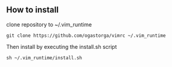 ## How to install

clone repository to ~/.vim_runtime
```
git clone https://github.com/ogastorga/vimrc ~/.vim_runtime
```

Then install by executing the install.sh script
```
sh ~/.vim_runtime/install.sh
```
